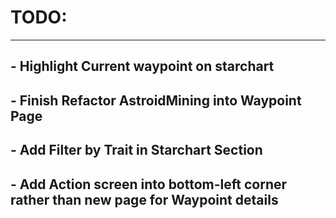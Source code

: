# TODO:

-------------------------
## - Highlight Current waypoint on starchart

## - Finish Refactor AstroidMining into Waypoint Page 

## - Add Filter by Trait in Starchart Section

## - Add Action screen into bottom-left corner rather than new page for Waypoint details